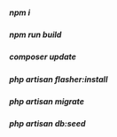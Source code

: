 ##### npm i
##### npm run build
##### composer update
##### php artisan flasher:install
##### php artisan migrate
##### php artisan db:seed
